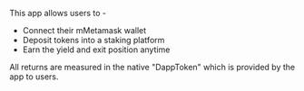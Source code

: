 This app allows users to -

   - Connect their mMetamask wallet 
   - Deposit tokens into a staking platform 
   - Earn the yield and exit position anytime 

All returns are measured in the native "DappToken" which is provided by the app to users. 

